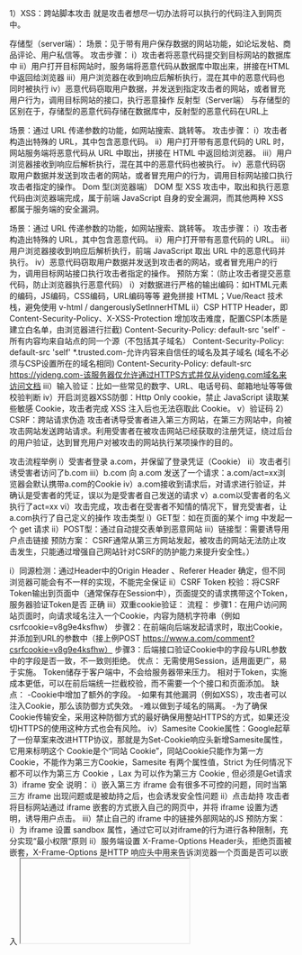 1）XSS：跨站脚本攻击
就是攻击者想尽一切办法将可以执行的代码注入到网页中。

存储型（server端）：
场景：见于带有用户保存数据的网站功能，如论坛发帖、商品评论、用户私信等。
攻击步骤：
i）攻击者将恶意代码提交到目标网站的数据库中
ii）用户打开目标网站时，服务端将恶意代码从数据库中取出来，拼接在HTML中返回给浏览器
iii）用户浏览器在收到响应后解析执行，混在其中的恶意代码也同时被执行
iv）恶意代码窃取用户数据，并发送到指定攻击者的网站，或者冒充用户行为，调用目标网站的接口，执行恶意操作
反射型（Server端）
与存储型的区别在于，存储型的恶意代码存储在数据库中，反射型的恶意代码在URL上

场景：通过 URL 传递参数的功能，如网站搜索、跳转等。
攻击步骤：
i）攻击者构造出特殊的 URL，其中包含恶意代码。
ii）用户打开带有恶意代码的 URL 时，网站服务端将恶意代码从 URL 中取出，拼接在 HTML 中返回给浏览器。
iii）用户浏览器接收到响应后解析执行，混在其中的恶意代码也被执行。
iv）恶意代码窃取用户数据并发送到攻击者的网站，或者冒充用户的行为，调用目标网站接口执行攻击者指定的操作。
Dom 型(浏览器端）
DOM 型 XSS 攻击中，取出和执行恶意代码由浏览器端完成，属于前端 JavaScript 自身的安全漏洞，而其他两种 XSS 都属于服务端的安全漏洞。

场景：通过 URL 传递参数的功能，如网站搜索、跳转等。
攻击步骤：
i）攻击者构造出特殊的 URL，其中包含恶意代码。
ii）用户打开带有恶意代码的 URL。
iii）用户浏览器接收到响应后解析执行，前端 JavaScript 取出 URL 中的恶意代码并执行。
iv）恶意代码窃取用户数据并发送到攻击者的网站，或者冒充用户的行为，调用目标网站接口执行攻击者指定的操作。
预防方案：（防止攻击者提交恶意代码，防止浏览器执行恶意代码）
i）对数据进行严格的输出编码：如HTML元素的编码，JS编码，CSS编码，URL编码等等
避免拼接 HTML；Vue/React 技术栈，避免使用 v-html / dangerouslySetInnerHTML
ii）CSP HTTP Header，即 Content-Security-Policy、X-XSS-Protection
增加攻击难度，配置CSP(本质是建立白名单，由浏览器进行拦截)
Content-Security-Policy: default-src 'self' -所有内容均来自站点的同一个源（不包括其子域名）
Content-Security-Policy: default-src 'self' *.trusted.com-允许内容来自信任的域名及其子域名 (域名不必须与CSP设置所在的域名相同)
Content-Security-Policy: default-src https://yideng.com-该服务器仅允许通过HTTPS方式并仅从yideng.com域名来访问文档
iii）输入验证：比如一些常见的数字、URL、电话号码、邮箱地址等等做校验判断
iv）开启浏览器XSS防御：Http Only cookie，禁止 JavaScript 读取某些敏感 Cookie，攻击者完成 XSS 注入后也无法窃取此 Cookie。
v）验证码
2）CSRF：跨站请求伪造
攻击者诱导受害者进入第三方网站，在第三方网站中，向被攻击网站发送跨站请求。利用受害者在被攻击网站已经获取的注册凭证，绕过后台的用户验证，达到冒充用户对被攻击的网站执行某项操作的目的。

攻击流程举例
i）受害者登录 a.com，并保留了登录凭证（Cookie）
ii）攻击者引诱受害者访问了b.com
iii）b.com 向 a.com 发送了一个请求：a.com/act=xx浏览器会默认携带a.com的Cookie
iv）a.com接收到请求后，对请求进行验证，并确认是受害者的凭证，误以为是受害者自己发送的请求
v）a.com以受害者的名义执行了act=xx
vi）攻击完成，攻击者在受害者不知情的情况下，冒充受害者，让a.com执行了自己定义的操作
攻击类型
i）GET型：如在页面的某个 img 中发起一个 get 请求
ii）POST型：通过自动提交表单到恶意网站
iii）链接型：需要诱导用户点击链接
预防方案：
CSRF通常从第三方网站发起，被攻击的网站无法防止攻击发生，只能通过增强自己网站针对CSRF的防护能力来提升安全性。）

i）同源检测：通过Header中的Origin Header 、Referer Header 确定，但不同浏览器可能会有不一样的实现，不能完全保证
ii）CSRF Token 校验：将CSRF Token输出到页面中（通常保存在Session中），页面提交的请求携带这个Token，服务器验证Token是否
正确
iii）双重cookie验证：
流程：
步骤1：在用户访问网站页面时，向请求域名注入一个Cookie，内容为随机字符串（例如csrfcookie=v8g9e4ksfhw）
步骤2：在前端向后端发起请求时，取出Cookie，并添加到URL的参数中（接上例POST https://www.a.com/comment?csrfcookie=v8g9e4ksfhw）
步骤3：后端接口验证Cookie中的字段与URL参数中的字段是否一致，不一致则拒绝。
优点：
无需使用Session，适用面更广，易于实施。
Token储存于客户端中，不会给服务器带来压力。
相对于Token，实施成本更低，可以在前后端统一拦截校验，而不需要一个个接口和页面添加。
缺点：
-Cookie中增加了额外的字段。
-如果有其他漏洞（例如XSS），攻击者可以注入Cookie，那么该防御方式失效。
-难以做到子域名的隔离。
-为了确保Cookie传输安全，采用这种防御方式的最好确保用整站HTTPS的方式，如果还没切HTTPS的使用这种方式也会有风险。
iv）Samesite Cookie属性：Google起草了一份草案来改进HTTP协议，那就是为Set-Cookie响应头新增Samesite属性，它用来标明这个 Cookie是个“同站 Cookie”，同站Cookie只能作为第一方Cookie，不能作为第三方Cookie，Samesite 有两个属性值，Strict 为任何情况下都不可以作为第三方 Cookie ，Lax 为可以作为第三方 Cookie , 但必须是Get请求
3）iframe 安全
说明：
i）嵌入第三方 iframe 会有很多不可控的问题，同时当第三方 iframe 出现问题或是被劫持之后，也会诱发安全性问题
ii）点击劫持
攻击者将目标网站通过 iframe 嵌套的方式嵌入自己的网页中，并将 iframe 设置为透明，诱导用户点击。
iii）禁止自己的 iframe 中的链接外部网站的JS
预防方案：
i）为 iframe 设置 sandbox 属性，通过它可以对iframe的行为进行各种限制，充分实现“最小权限“原则
ii）服务端设置 X-Frame-Options Header头，拒绝页面被嵌套，X-Frame-Options 是HTTP 响应头中用来告诉浏览器一个页面是否可以嵌入 <iframe> 中
eg.X-Frame-Options: SAMEORIGIN
SAMEORIGIN: iframe 页面的地址只能为同源域名下的页面
ALLOW-FROM: 可以嵌套在指定来源的 iframe 里
DENY: 当前页面不能被嵌套在 iframe 里
iii）设置 CSP 即 Content-Security-Policy 请求头
iv）减少对 iframe 的使用
4）错误的内容推断
说明：
文件上传类型校验失败后，导致恶意的JS文件上传后，浏览器 Content-Type Header 的默认解析为可执行的 JS 文件

预防方案：
设置 X-Content-Type-Options 头

5）第三方依赖包
减少对第三方依赖包的使用，如之前 npm 的包如：event-stream 被爆出恶意攻击数字货币；

6）HTTPS
描述：
黑客可以利用SSL Stripping这种攻击手段，强制让HTTPS降级回HTTP，从而继续进行中间人攻击。

预防方案：
使用HSTS（HTTP Strict Transport Security），它通过下面这个HTTP Header以及一个预加载的清单，来告知浏览器和网站进行通信的时候强制性的使用HTTPS，而不是通过明文的HTTP进行通信。这里的“强制性”表现为浏览器无论在何种情况下都直接向务器端发起HTTPS请求，而不再像以往那样从HTTP跳转到HTTPS。另外，当遇到证书或者链接不安全的时候，则首先警告用户，并且不再
用户选择是否继续进行不安全的通信。

7）本地存储数据
避免重要的用户信息存在浏览器缓存中

8）静态资源完整性校验
描述
使用 内容分发网络 (CDNs) 在多个站点之间共享脚本和样式表等文件可以提高站点性能并节省带宽。然而，使用CDN也存在风险，如果攻击者获得对 CDN 的控制权，则可以将任意恶意内容注入到 CDN 上的文件中 （或完全替换掉文件），因此可能潜在地攻击所有从该 CDN 获取文件的站点。

预防方案
将使用 base64 编码过后的文件哈希值写入你所引用的 <script> 或 标签的 integrity 属性值中即可启用子资源完整性能。

9）网络劫持
描述：
DNS劫持（涉嫌违法）：修改运行商的 DNS 记录，重定向到其他网站。DNS 劫持是违法的行为，目前 DNS 劫持已被监管，现在很少见 DNS 劫持
HTTP劫持：前提有 HTTP 请求。因 HTTP 是明文传输，运营商便可借机修改 HTTP 响应内容（如加广告）。
预防方案
全站 HTTPS

10）中间人攻击：
中间人攻击（Man-in-the-middle attack, MITM），指攻击者与通讯的两端分别创建独立的联系，并交换其所收到的数据，使通讯的两端认为他们正在通过一个私密的连接与对方直接对话，但事实上整个会话都被攻击者窃听、篡改甚至完全控制。没有进行严格的证书校验是中间人攻击着手点。目前大多数加密协议都提供了一些特殊认证方法以阻止中间人攻击。如 SSL （安全套接字层）协议可以验证参与通讯的用户的证书是否有权威、受信任的数字证书认证机构颁发，并且能执行双向身份认证。攻击场景如用户在一个未加密的 WiFi下访问网站。在中间人攻击中，攻击者可以拦截通讯双方的通话并插入新的内容。

场景
i）在一个未加密的Wi-Fi 无线接入点的接受范围内的中间人攻击者，可以将自己作为一个中间人插入这个网络
ii）Fiddler / Charles （花瓶）代理工具
iii）12306 之前的自己证书
过程
i）客户端发送请求到服务端，请求被中间人截获
ii）服务器向客户端发送公钥
iii）中间人截获公钥，保留在自己手上。然后自己生成一个【伪造的】公钥，发给客户端
iv）客户端收到伪造的公钥后，生成加密hash值发给服务器
v）中间人获得加密hash值，用自己的私钥解密获得真秘钥,同时生成假的加密hash值，发给服务器
vi）服务器用私钥解密获得假密钥,然后加密数据传输给客户端
使用抓包工具fiddle来进行举例说明
首先通过一些途径在客户端安装证书
然后客户端发送连接请求，fiddle在中间截取请求，并返回自己伪造的证书
客户端已经安装了攻击者的根证书，所以验证通过
客户端就会正常和fiddle进行通信，把fiddle当作正确的服务器
同时fiddle会跟原有的服务器进行通信，获取数据以及加密的密钥，去解密密钥
常见攻击方式
嗅探：嗅探是一种用来捕获流进和流出的网络数据包的技术，就好像是监听电话一样。比如：抓包工具
数据包注入：在这种，攻击者会将恶意数据包注入到常规数据中的，因为这些恶意数据包是在正常的数据包里面的，用户和系统都很难发现这个内容。
会话劫持：当我们进行一个网站的登录的时候到退出登录这个时候，会产生一个会话，这个会话是攻击者用来攻击的首要目标，因为这个会话，包含了用户大量的数据和私密信息。
SSL剥离：HTTPS是通过SSL/TLS进行加密过的，在SSL剥离攻击中，会使SSL/TLS连接断开，让受保护的HTTPS，变成不受
保护的HTTP（这对于网站非常致命）
DNS欺骗，攻击者往往通过入侵到DNS服务器，或者篡改用户本地hosts文件，然后去劫持用户发送的请求，然后转发到攻击者想要转发到的服务器
ARP欺骗，ARP(address resolution protocol)地址解析协议，攻击者利用APR的漏洞，用当前局域网之间的一台服务器，来冒充客户端想要请求的服务端，向客户端发送自己的MAC地址，客户端无从得到真正的主机的MAC地址，所以，他会把这个地址当作真正
的主机来进行通信，将MAC存入ARP缓存表。
代理服务器
预防方案：
i）用可信的第三方CA厂商
ii）不下载未知来源的证书，不要去下载一些不安全的文件
iii）确认你访问的URL是HTTPS的，确保网站使用了SSL，确保禁用一些不安全的SSL，只开启：TLS1.1，TLS1.2
iv）不要使用公用网络发送一些敏感的信息
v）不要去点击一些不安全的连接或者恶意链接或邮件信息
11）sql 注入
描述
就是通过把SQL命令插入到Web表单递交或输入域名或页面请求的查询字符串，最终达到欺骗数据库服务器执行恶意的SQL命令,从而达到和服务器
进行直接的交互

预防方案：
i）后台进行输入验证，对敏感字符过滤。
ii）使用参数化查询，能避免拼接SQL，就不要拼接SQL语句。
12）前端数据安全：
描述
反爬虫。如猫眼电影、天眼查等等，以数据内容为核心资产的企业

预防方案：
i）font-face拼接方式：猫眼电影、天眼查
ii）background 拼接：美团
iii）伪元素隐藏：汽车之家
iv）元素定位覆盖式：去哪儿
v）iframe 异步加载：网易云音乐
13）其他建议
i）定期请第三方机构做安全性测试，漏洞扫描
ii）使用第三方开源库做上线前的安全测试，可以考虑融合到CI中
iii）code review 保证代码质量
iv）默认项目中设置对应的 Header 请求头，如 X-XSS-Protection、 X-Content-Type-Options 、X-Frame-Options Header、Content-Security-Policy 等等
v）对第三方包和库做检测：NSP(Node Security Platform)，Snyk